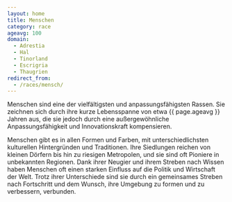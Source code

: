 ```yaml
---
layout: home
title: Menschen
category: race
ageavg: 100
domain:
  - Adrestia
  - Hal
  - Tinorland
  - Escrigria
  - Thaugrien
redirect_from:
  - /races/mensch/
---
```


Menschen sind eine der vielfältigsten und anpassungsfähigsten Rassen. Sie zeichnen sich durch ihre kurze Lebensspanne
von etwa {{ page.ageavg }} Jahren aus, die sie jedoch durch eine außergewöhnliche Anpassungsfähigkeit und Innovationskraft
kompensieren.

Menschen gibt es in allen Formen und Farben, mit unterschiedlichsten kulturellen Hintergründen und
Traditionen. Ihre Siedlungen reichen von kleinen Dörfern bis hin zu riesigen Metropolen, und sie sind oft Pioniere in
unbekannten Regionen. Dank ihrer Neugier und ihrem Streben nach Wissen haben Menschen oft einen starken Einfluss auf die
Politik und Wirtschaft der Welt. Trotz ihrer Unterschiede sind sie durch ein gemeinsames Streben nach Fortschritt und
dem Wunsch, ihre Umgebung zu formen und zu verbessern, verbunden.